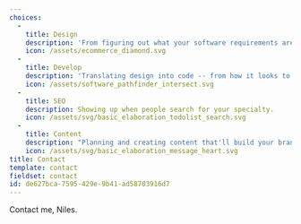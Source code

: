 ```yaml
---
choices:
  - 
    title: Design
    description: 'From figuring out what your software requirements are to creating mockups with graphic design -- this is everything that happens before any code is written.'
    icon: /assets/ecommerce_diamond.svg
  - 
    title: Develop
    description: 'Translating design into code -- from how it looks to how it runs under the hood.'
    icon: /assets/software_pathfinder_intersect.svg
  - 
    title: SEO
    description: Showing up when people search for your specialty.
    icon: /assets/svg/basic_elaboration_todolist_search.svg
  - 
    title: Content
    description: "Planning and creating content that'll build your brand compassionately and substantively"
    icon: /assets/svg/basic_elaboration_message_heart.svg
title: Contact
template: contact
fieldset: contact
id: de627bca-7595-429e-9b41-ad58703916d7
---
```

Contact me, Niles. 
